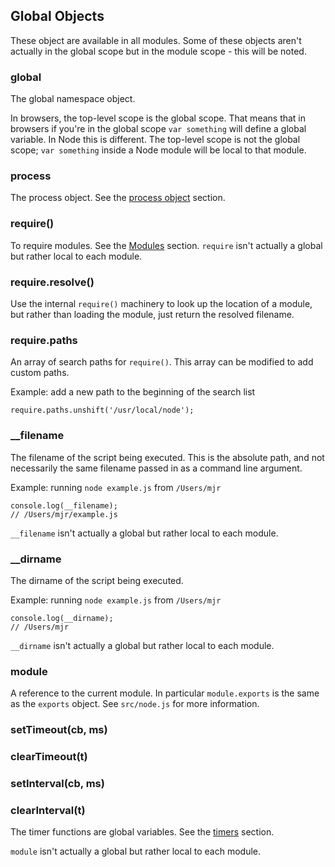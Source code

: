 ## Global Objects

These object are available in all modules. Some of these objects aren't
actually in the global scope but in the module scope - this will be noted.

### global

The global namespace object.

In browsers, the top-level scope is the global scope. That means that in
browsers if you're in the global scope `var something` will define a global
variable. In Node this is different. The top-level scope is not the global
scope; `var something` inside a Node module will be local to that module.

### process

The process object. See the [process object](process.html#process) section.

### require()

To require modules. See the [Modules](modules.html#modules) section.
`require` isn't actually a global but rather local to each module.


### require.resolve()

Use the internal `require()` machinery to look up the location of a module,
but rather than loading the module, just return the resolved filename.

### require.paths

An array of search paths for `require()`.  This array can be modified to add
custom paths.

Example: add a new path to the beginning of the search list

    require.paths.unshift('/usr/local/node');


### __filename

The filename of the script being executed.  This is the absolute path, and not necessarily
the same filename passed in as a command line argument.

Example: running `node example.js` from `/Users/mjr`

    console.log(__filename);
    // /Users/mjr/example.js

`__filename` isn't actually a global but rather local to each module.

### __dirname

The dirname of the script being executed.

Example: running `node example.js` from `/Users/mjr`

    console.log(__dirname);
    // /Users/mjr

`__dirname` isn't actually a global but rather local to each module.


### module

A reference to the current module. In particular
`module.exports` is the same as the `exports` object. See `src/node.js`
for more information.

### setTimeout(cb, ms)
### clearTimeout(t)
### setInterval(cb, ms)
### clearInterval(t)

The timer functions are global variables. See the [timers](timers.html) section.

`module` isn't actually a global but rather local to each module.

